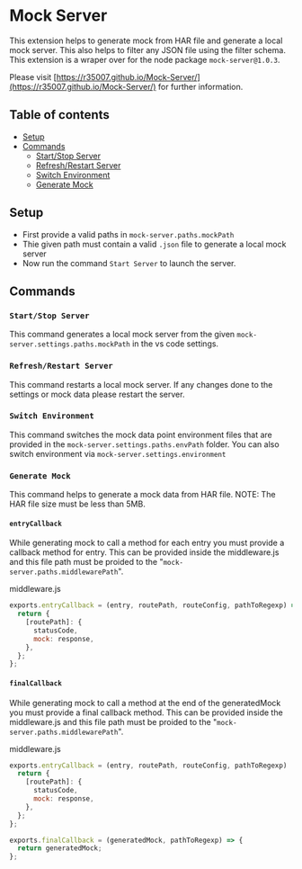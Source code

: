 # Mock Server[](#mock-server)

This extension helps to generate mock from HAR file and generate a local mock server.
This also helps to filter any JSON file using the filter schema.
This extension is a wraper over for the node package `mock-server@1.0.3`.

Please visit [https://r35007.github.io/Mock-Server/](https://r35007.github.io/Mock-Server/) for further information.

## Table of contents

- [Setup](#setup)
- [Commands](#commands)
  - [Start/Stop Server](#start/stop-server)
  - [Refresh/Restart Server](#Refresh/ReStart-server)
  - [Switch Environment](#switch-environment)
  - [Generate Mock](#generate-mock)

## Setup

- First provide a valid paths in `mock-server.paths.mockPath`
- Thie given path must contain a valid `.json` file to generate a local mock server
- Now run the command `Start Server` to launch the server.

## Commands

### `Start/Stop Server`

This command generates a local mock server from the given `mock-server.settings.paths.mockPath` in the vs code settings.

### `Refresh/Restart Server`

This command restarts a local mock server. If any changes done to the settings or mock data please restart the server.

### `Switch Environment`

This command switches the mock data point environment files that are provided in the `mock-server.settings.paths.envPath` folder. You can also switch environment via `mock-server.settings.environment`

### `Generate Mock`

This command helps to generate a mock data from HAR file. NOTE: The HAR file size must be less than 5MB.

#### `entryCallback`

While generating mock to call a method for each entry you must provide a callback method for entry.
This can be provided inside the middleware.js and this file path must be proided to the "`mock-server.paths.middlewarePath`".

middleware.js

```js
exports.entryCallback = (entry, routePath, routeConfig, pathToRegexp) => {
  return {
    [routePath]: {
      statusCode,
      mock: response,
    },
  };
};
```

#### `finalCallback`

While generating mock to call a method at the end of the generatedMock you must provide a final callback method.
This can be provided inside the middleware.js and this file path must be proided to the "`mock-server.paths.middlewarePath`".

middleware.js

```js
exports.entryCallback = (entry, routePath, routeConfig, pathToRegexp)  => {
  return {
    [routePath]: {
      statusCode,
      mock: response,
    },
  };
};

exports.finalCallback = (generatedMock, pathToRegexp) => {
  return generatedMock;
};
```
